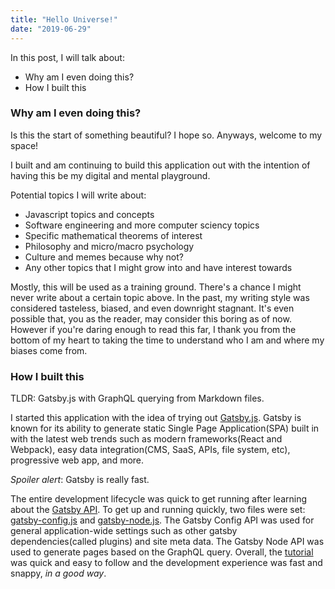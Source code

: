 ```yaml
---
title: "Hello Universe!"
date: "2019-06-29"
---
```


In this post, I will talk about:

* Why am I even doing this?
* How I built this

### Why am I even doing this?

Is this the start of something beautiful? I hope so. Anyways, welcome to my space!

I built and am continuing to build this application out with the intention of having this be my digital and mental playground.

Potential topics I will write about:
- Javascript topics and concepts
- Software engineering and more computer sciency topics
- Specific mathematical theorems of interest
- Philosophy and micro/macro psychology
- Culture and memes because why not?
- Any other topics that I might grow into and have interest towards

Mostly, this will be used as a training ground. There's a chance I might never write about a certain topic above. In the past, my writing style was considered tasteless, biased, and even downright stagnant. It's even possible that, you as the reader, may consider this boring as of now. However if you're daring enough to read this far, I thank you from the bottom of my heart to taking the time to understand who I am and where my biases come from.

### How I built this

TLDR: Gatsby.js with GraphQL querying from Markdown files.

I started this application with the idea of trying out [Gatsby.js](https://www.gatsbyjs.org/). Gatsby is known for its ability to generate static Single Page Application(SPA) built in with the latest web trends such as modern frameworks(React and Webpack), easy data integration(CMS, SaaS, APIs, file system, etc), progressive web app, and more.

_Spoiler alert_: Gatsby is really fast.

The entire development lifecycle was quick to get running after learning about the [Gatsby API](https://www.gatsbyjs.org/docs/api-reference/). To get up and running quickly, two files were set: [gatsby-config.js](https://www.gatsbyjs.org/docs/gatsby-config/) and [gatsby-node.js](https://www.gatsbyjs.org/docs/node-apis/). The Gatsby Config API was used for general application-wide settings such as other gatsby dependencies(called plugins) and site meta data. The Gatsby Node API was used to generate pages based on the GraphQL query. Overall, the [tutorial](https://www.gatsbyjs.org/tutorial/) was quick and easy to follow and the development experience was fast and snappy, _in a good way_.

